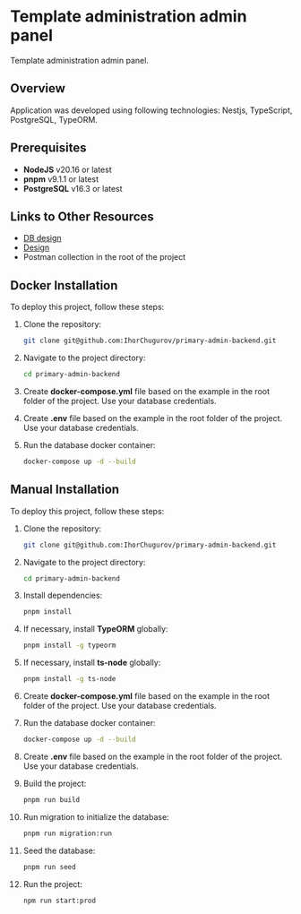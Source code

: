# Template administration admin panel

Template administration admin panel.

## Overview

Application was developed using following technologies: Nestjs, TypeScript, PostgreSQL, TypeORM.

## Prerequisites

- **NodeJS** v20.16 or latest
- **pnpm** v9.1.1 or latest
- **PostgreSQL** v16.3 or latest

## Links to Other Resources

- [DB design](https://lucid.app/lucidchart/17879a4a-33f1-482f-981e-a54d1782742a/edit?view_items=Ae~U7VdtPQVO&invitationId=inv_c5bf069b-46f6-48ed-b40e-50b1a6546791)
- [Design](https://www.figma.com/design/FIUrFnJWbJ0MyupUiEDvl5/Template-Administration?node-id=0-1&t=SLq2JcvrVNXhQ6B4-1)
- Postman collection in the root of the project

## Docker Installation

To deploy this project, follow these steps:

1. Clone the repository:
    ```sh
    git clone git@github.com:IhorChugurov/primary-admin-backend.git
    ```

2. Navigate to the project directory:
    ```sh
    cd primary-admin-backend
    ```

3. Create **docker-compose.yml** file based on the example in the root folder of the project. Use your database credentials.

4. Create **.env** file based on the example in the root folder of the project. Use your database credentials.

5. Run the database docker container:
    ```sh
    docker-compose up -d --build
    ```

## Manual Installation

To deploy this project, follow these steps:

1. Clone the repository:
    ```sh
    git clone git@github.com:IhorChugurov/primary-admin-backend.git
    ```

2. Navigate to the project directory:
    ```sh
    cd primary-admin-backend
    ```

3. Install dependencies:
    ```sh
    pnpm install
    ```

4. If necessary, install **TypeORM** globally:
    ```sh
    pnpm install -g typeorm
    ```

5. If necessary, install **ts-node** globally:
    ```sh
    pnpm install -g ts-node
    ```

6. Create **docker-compose.yml** file based on the example in the root folder of the project. Use your database credentials.

7. Run the database docker container:
    ```sh
    docker-compose up -d --build
    ```

8. Create **.env** file based on the example in the root folder of the project. Use your database credentials.

9. Build the project:
    ```sh
    pnpm run build
    ```

10. Run migration to initialize the database:
    ```sh
    pnpm run migration:run
    ```

11. Seed the database:
    ```sh
    pnpm run seed
    ```

12. Run the project:
    ```sh
    npm run start:prod
    ```
